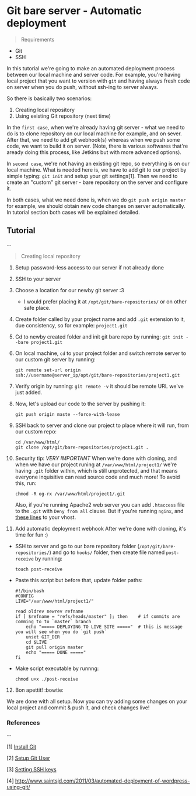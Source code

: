 # Git bare server - Automatic deployment 


> Requirements

* Git 
* SSH

In this tutorial we're going to make an automated deployment process between our local machine and server code. For example, you're having local project that you want to version with `git` and having always fresh code on server when you do push, without ssh-ing to server always. 

So there is basically two scenarios:
1. Creating local repository 
2. Using existing Git repository (next time)


In the `first case`, when we're already having git server - what we need to do is to clone repository on our local machine for example, and on sever. After that, we need to add git webhook(s) whereas when we push some code, we want to build it on server. (Note, there is various softwares that're aready doing this process, like Jetkins but with more advanced options). 

In `second case`, we're not having an existing git repo, so everything is on our local machine. What is needed here is, we have to add git to our project by simple typing: `git init` and setup your git settings[1]. Then we need to create an "custom" git server - bare repository on the server and configure it. 

In both cases, what we need done is, when we do `git push origin master` for example, we should obtain new code changes on server automatically. In tutorial section both cases will be explained detailed. 


## Tutorial
--

> Creating local repository

1. Setup password-less access to our server if not already done
2. SSH to your server 
3. Choose a location for our newby git server :3
    - I would prefer placing it at `/opt/git/bare-repositories/` or on other safe place. 
4. Create folder called by your project name and add `.git` extension to it, due consistency, so for example: `project1.git`
5. Cd to newby created folder and init git bare repo by running: `git init --bare project1.git`
6. On local machine, `cd` to your project folder and switch remote server to our custom git server by running: 
    ```
    git remote set-url origin
    ssh://username@server_ip/opt/git/bare-repositories/project1.git
    ```
7. Verify origin by running: `git remote -v` it should be remote URL we've just added. 
8. Now, let's upload our code to the server by pushing it: 
    ```
    git push origin maste --force-with-lease
    ``` 
9. SSH back to server and clone our project to place where it will run, from our custom repo: 
    ```
    cd /var/www/html/
    git clone /opt/git/bare-repositories/project1.git .
    ```

10. Security tip: _VERY IMPORTANT_
When we're done with cloning, and when we have our project runing at `/var/www/html/project1/` we're having `.git` folder within, which is still unprotected, and that means everyone inquisitive can read source code and much more! To avoid this, run: 
    ```
    chmod -R og-rx /var/www/html/project1/.git
    ```

    Also, if you're running Apache2 web server you can add `.htaccess` file to the `.git` with `Deny from all` clause. But if you're running `nginx`, and [these lines]( https://gist.github.com/jaxbot/5748513)  to your vhost.
   

11. Add automatic deployment webhook
After we're done with cloning, it's time for fun :) 
- SSH to server and go to our bare repository folder (`/opt/git/bare-repositories/`) and go to `hooks/` folder, then create file named `post-receive` by running: 
    ```
    touch post-receive
    ``` 
- Paste this script but before that, update folder paths:

    ```
    #!/bin/bash
    #CONFIG
    LIVE="/var/www/html/project1/"
    
    read oldrev newrev refname
    if [ $refname = "refs/heads/master" ]; then    # if commits are comming to to `master` branch
        echo "===== DEPLOYING TO LIVE SITE ====="  # this is message you will see when you do `git push`
        unset GIT_DIR
        cd $LIVE
        git pull origin master
        echo "===== DONE ====="
    fi
    ```

- Make script executable by runnng: 
    ```
    chmod u+x ./post-receive
    ```

12. Bon apettit! :bowtie:

We are done with all setup. Now you can try adding some changes on your local project and commit & push it, and check changes live! 



### References
--

[1] [Install Git](https://www.liquidweb.com/kb/install-git-ubuntu-16-04-lts/)

[2] [Setup Git User](https://git-scm.com/book/en/v2/Getting-Started-First-Time-Git-Setup)

[3] [Setting SSH keys](http://www.saintsjd.com/2011/01/setting-up-ssh-public-keys/)

[4] http://www.saintsjd.com/2011/03/automated-deployment-of-wordpress-using-git/

